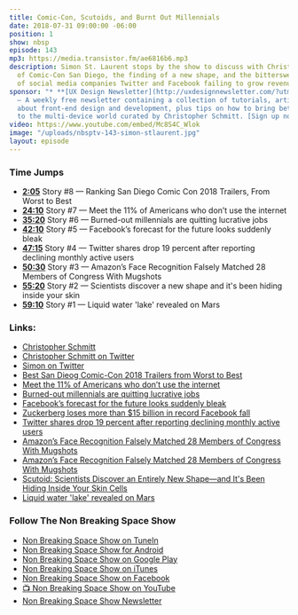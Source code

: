 ```yaml
---
title: Comic-Con, Scutoids, and Burnt Out Millennials
date: 2018-07-31 09:00:00 -06:00
position: 1
show: nbsp
episode: 143
mp3: https://media.transistor.fm/ae6816b6.mp3
description: Simon St. Laurent stops by the show to discuss with Christopher the winners
  of Comic-Con San Diego, the finding of a new shape, and the bittersweet tanking
  of social media companies Twitter and Facebook failing to grow revenue off our data.
sponsor: "* **[UX Design Newsletter](http://uxdesignnewsletter.com/?utm_source=nbsptv143&utm_medium=podcast&utm_campaign=uxdesignnewsletter)**
  — A weekly free newsletter containing a collection of tutorials, articles, and videos
  about front-end design and development, plus tips on how to bring better engagement
  to the multi-device world curated by Christopher Schmitt. [Sign up now!](http://uxdesignnewsletter.com/?utm_source=nbsptv143&utm_medium=podcast&utm_campaign=uxdesignnewsletter)"
video: https://www.youtube.com/embed/Mc8S4C_Wlok
image: "/uploads/nbsptv-143-simon-stlaurent.jpg"
layout: episode
---
```


### Time Jumps

* **[2:05](https://goodstuff.network/nbsp/143#t=2:05)** Story #8 — Ranking San Diego Comic Con 2018 Trailers, From Worst to Best
* **[24:10](https://goodstuff.network/nbsp/143#t=24:10)** Story #7 — Meet the 11% of Americans who don’t use the internet
* **[35:20](https://goodstuff.network/nbsp/143#t=35:20)** Story #6 — Burned-out millennials are quitting lucrative jobs
* **[42:10](https://goodstuff.network/nbsp/143#t=42:10)** Story #5 — Facebook’s forecast for the future looks suddenly bleak
* **[47:15](https://goodstuff.network/nbsp/143#t=47:15)** Story #4 — Twitter shares drop 19 percent after reporting declining monthly active users
* **[50:30](https://goodstuff.network/nbsp/143#t=50:30)** Story #3 — Amazon’s Face Recognition Falsely Matched 28 Members of Congress With Mugshots
* **[55:20](https://goodstuff.network/nbsp/143#t=55:20)** Story #2 — Scientists discover a new shape and it's been hiding inside your skin
* **[59:10](https://goodstuff.network/nbsp/143#t=59:10)** Story #1 — Liquid water 'lake' revealed on Mars

### Links:

* [Christopher Schmitt](http://Christopher.org)
* [Christopher Schmitt on Twitter](https://twitter.com/teleject)
* [Simon on Twitter](https://twitter.com/simonstl)
* [Best San Dieog Comic-Con 2018 Trailers from Worst to Best](https://www.rollingstone.com/movies/movie-features/ranking-san-diego-comic-con-2018-trailers-from-worst-to-best-702373/)
* [Meet the 11% of Americans who don’t use the internet](https://thehustle.co/meet-the-11-of-americans-who-dont-use-the-internet/)
* [Burned-out millennials are quitting lucrative jobs](https://nypost.com/2018/07/25/millennials-are-bailing-on-their-high-paying-jobs-to-travel/)
* [Facebook’s forecast for the future looks suddenly bleak](https://www.theverge.com/2018/7/26/17615330/facebook-earnings-forecast-user-growth-revenue)
* [Zuckerberg loses more than $15 billion in record Facebook fall](https://www.reuters.com/article/us-facebook-results-stock/zuckerberg-loses-more-than-15-billion-in-record-facebook-fall-idUSKBN1KG1TN)
* [Twitter shares drop 19 percent after reporting declining monthly active users ](https://www.cnbc.com/2018/07/27/twitter-earnings-q2-2018.html)
* [Amazon’s Face Recognition Falsely Matched 28 Members of Congress With Mugshots](https://www.aclu.org/blog/privacy-technology/surveillance-technologies/amazons-face-recognition-falsely-matched-28)
* [Amazon’s Face Recognition Falsely Matched 28 Members of Congress With Mugshots](https://www.aclu.org/blog/privacy-technology/surveillance-technologies/amazons-face-recognition-falsely-matched-28)
* [Scutoid: Scientists Discover an Entirely New Shape—and It's Been Hiding Inside Your Skin Cells](https://webcache.googleusercontent.com/search?q=cache:7eTOA5NugRAJ:https://www.newsweek.com/scutoid-scientists-discover-entirely-new-shape-and-its-been-hiding-inside-1045097+&cd=2&hl=en&ct=clnk&gl=us)
* [Liquid water 'lake' revealed on Mars](https://www.bbc.com/news/science-environment-44952710)

### Follow The Non Breaking Space Show

* [Non Breaking Space Show on TuneIn](http://tunein.com/radio/Non-Breaking-Space-Show-p885155/)
* [Non Breaking Space Show for Android](http://subscribeonandroid.com/feeds.goodstuff.network/nbsp)
* [Non Breaking Space Show on Google Play](https://playmusic.app.goo.gl/?ibi=com.google.PlayMusic&isi=691797987&ius=googleplaymusic&link=https://play.google.com/music/m/Iw5ik6iwalo5vmda5rqyrotdney?t%3DNon_Breaking_Space_Show%26pcampaignid%3DMKT-na-all-co-pr-mu-pod-16)
* [Non Breaking Space Show on iTunes](https://itunes.apple.com/ca/podcast/non-breaking-space-show/id507162981?mt=2&ign-mpt=uo%3D4)
* [Non Breaking Space Show on Facebook](https://www.facebook.com/nbsptv)
* [📺 Non Breaking Space Show on YouTube](https://www.youtube.com/channel/UC--mqA75V3CM8hxId0l7e_g?sub_confirmation=1)
* [Non Breaking Space Show Newsletter](http://newsletter.nonbreakingspace.tv/)

